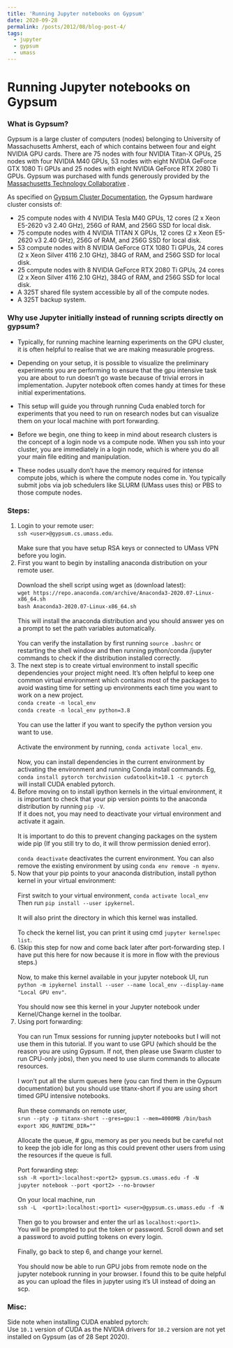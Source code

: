 ```yaml
---
title: 'Running Jupyter notebooks on Gypsum'
date: 2020-09-28
permalink: /posts/2012/08/blog-post-4/
tags:
  - jupyter
  - gypsum
  - umass
---
```



# Running Jupyter notebooks on Gypsum

### What is Gypsum?

Gypsum is a large cluster of computers (nodes) belonging to University of Massachusetts Amherst, each of which contains between four and eight NVIDIA GPU cards. There are 75 nodes with four NVIDIA Titan-X GPUs, 25 nodes with four NVIDIA M40 GPUs, 53 nodes with eight NVIDIA GeForce GTX 1080 Ti GPUs and 25 nodes with eight NVIDIA GeForce RTX 2080 Ti GPUs. Gypsum was purchased with funds generously provided by the  [Massachusetts Technology Collaborative](https://masstech.org/) .  

As specified on [Gypsum Cluster Documentation](https://gypsum-docs.cs.umass.edu), the Gypsum hardware cluster consists of:
* 25 compute nodes with 4 NVIDIA Tesla M40 GPUs, 12 cores (2 x Xeon E5-2620 v3 2.40 GHz), 256G of RAM, and 256G SSD for local disk.
* 75 compute nodes with 4 NVIDIA TITAN X GPUs, 12 cores (2 x Xeon E5-2620 v3 2.40 GHz), 256G of RAM, and 256G SSD for local disk.
* 53 compute nodes with 8 NVIDIA GeForce GTX 1080 Ti GPUs, 24 cores (2 x Xeon Silver 4116 2.10 GHz), 384G of RAM, and 256G SSD for local disk.
* 25 compute nodes with 8 NVIDIA GeForce RTX 2080 Ti GPUs, 24 cores (2 x Xeon Silver 4116 2.10 GHz), 384G of RAM, and 256G SSD for local disk.
* A 325T shared file system accessible by all of the compute nodes.
* A 325T backup system.

### Why use Jupyter initially instead of running scripts directly on gypsum?

* Typically, for running machine learning experiments on the GPU cluster, it is often helpful to realise that we are making measurable progress. 

* Depending on your setup, it is possible to visualize the preliminary experiments you are performing to ensure that the gpu intensive task you are about to run doesn’t go waste because of trivial errors in implementation. Jupyter notebook often comes handy at times for these initial experimentations. 

* This setup will guide you through running Cuda enabled torch for experiments that you need to run on research nodes but can visualize them on your local machine with port forwarding.

* Before we begin, one thing to keep in mind about research clusters is the concept of a login node vs a compute node. When you ssh into your cluster, you are immediately in a login node, which is where you do all your main file editing and manipulation. 

* These nodes usually don’t have the memory required for intense compute jobs, which is where the compute nodes come in. You typically submit jobs via job schedulers like SLURM (UMass uses this) or PBS to those compute nodes.

### Steps:

1. Login to your remote user:  
`ssh <user>@gypsum.cs.umass.edu`.<br /><br />
Make sure that you have setup RSA keys or connected to UMass VPN before you login.<br />
2. First you want to begin by installing anaconda distribution on your remote user.<br /><br />
Download the shell script using wget as (download latest):<br />
`wget https://repo.anaconda.com/archive/Anaconda3-2020.07-Linux-x86_64.sh` <br />
`bash Anaconda3-2020.07-Linux-x86_64.sh` <br /><br />
This will install the anaconda distribution and you should answer yes on a prompt to set the path variables automatically. <br /><br />
You can verify the installation by first running `source .bashrc` or restarting the shell window and then running python/conda /jupyter commands to check if the distribution installed correctly.<br />
3. The next step is to create virtual environment to install specific dependencies your project might need. It’s often helpful to keep one common virtual environment which contains most of the packages to avoid wasting time for setting up environments each time you want to work on a new project.<br />
`conda create -n local_env` <br />
`conda create -n local_env python=3.8` <br /><br />
You can use the latter if you want to specify the python version you want to use.<br /><br />
Activate the environment by running, `conda activate local_env`.<br /><br />
Now, you can install dependencies in the current environment by activating the environment and running Conda install commands.  Eg,<br />
`conda install pytorch torchvision cudatoolkit=10.1 -c pytorch` <br />
will install CUDA enabled pytorch.<br />
4. Before moving on to install ipython kernels in the virtual environment, it is important to check that your pip version points to the anaconda distribution by running `pip -V`.<br />
If it does not, you may need to deactivate your virtual environment and activate it again.<br /><br />
It is important to do this to prevent changing packages on the system wide pip (If you still try to do, it will throw permission denied error).<br /><br />
`conda deactivate` deactivates the current environment. You can also remove the existing environment by using `conda env remove -n myenv`.<br />
5. Now that your pip points to your anaconda distribution, install python kernel in your virtual environment:<br /><br />
First switch to your virtual environment, `conda activate local_env`<br />
Then run `pip install --user ipykernel`.<br /><br />
It will also print the directory in which this kernel was installed.<br /><br />
To check the kernel list, you can print it using cmd `jupyter kernelspec list`.<br />
6. (Skip this step for now and come back later after port-forwarding step. I have put this here for now because it is more in flow with the previous steps.)<br /><br />
Now, to make this kernel available in your jupyter notebook UI, run <br />
`python -m ipykernel install --user --name local_env --display-name "Local GPU env"`. <br /><br />
You should now see this kernel in your Jupyter notebook under Kernel/Change kernel in the toolbar.<br />
7. Using port forwarding:<br /><br />
You can run Tmux sessions for running jupyter notebooks but I will not use them in this tutorial. If you want to use GPU (which should be the reason you are using Gypsum. If not, then please use Swarm cluster to run CPU-only jobs), then you need to use slurm commands to allocate resources.<br /><br />
I won’t put all the slurm queues here (you can find them in the Gypsum documentation) but you should use titanx-short if you are using short timed GPU intensive notebooks.<br /><br />
Run these commands on remote user,<br />
`srun --pty -p titanx-short --gres=gpu:1 --mem=4000MB /bin/bash` <br />
`export XDG_RUNTIME_DIR=""` <br /><br />
Allocate the queue, # gpu, memory as per you needs but be careful not to keep the job idle for long as this could prevent other users from using the resources if the queue is full.<br /><br />
Port forwarding step:<br />
`ssh -R <port1>:localhost:<port2> gypsum.cs.umass.edu -f -N` <br />
`jupyter notebook --port <port2> --no-browser` <br /><br />
On your local machine, run <br />
`ssh -L  <port1>:localhost:<port1> <user>@gypsum.cs.umass.edu -f -N` <br /><br />
Then go to you browser and enter the url as `localhost:<port1>`. <br />
You will be prompted to put the token or password. Scroll down and set a password to avoid putting tokens on every login. <br /><br />
Finally, go back to step 6, and change your kernel. <br /><br />
You should now be able to run GPU jobs from remote node on the jupyter notebook running in your browser. I found this to be quite helpful as you can upload the files in jupyter using it’s UI instead of doing an scp. <br />

### Misc:

Side note when installing CUDA enabled pytorch:  
Use 	`10.1` version of CUDA as the NVIDIA drivers for `10.2` version are not yet installed on Gypsum (as of 28 Sept 2020). 
